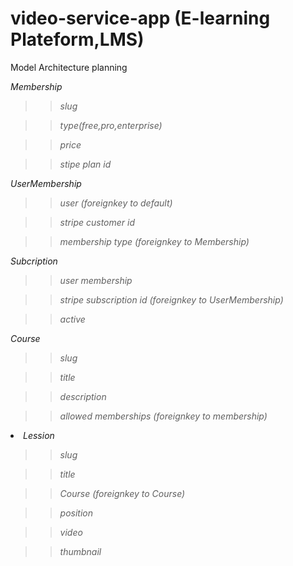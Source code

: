 # video-service-app (E-learning Plateform,LMS)
Model Architecture planning

<i>Membership
>>slug

>>type(free,pro,enterprise)

>>price

>>stipe plan id

<i>UserMembership
>> user (foreignkey to default)

>>stripe customer id

>> membership type  (foreignkey to Membership)

<i> Subcription

>> user membership

>>stripe subscription id  (foreignkey to UserMembership)

>> active

<i> Course
 
 >> slug
 
 >>title
 
 >>description
 
 >> allowed memberships (foreignkey to membership)
 
 <li> Lession
 
 >> slug
 
 >>title
 
 >>Course  (foreignkey to Course)
 
 >>position
 
 >>video
 
 >>thumbnail
